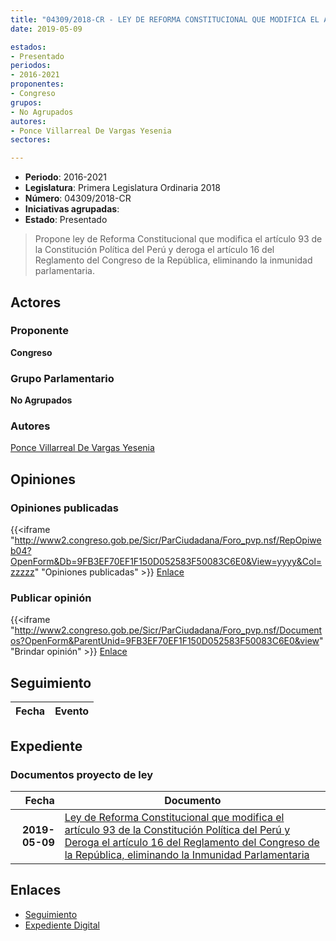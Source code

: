 ```yaml
---
title: "04309/2018-CR - LEY DE REFORMA CONSTITUCIONAL QUE MODIFICA EL ARTÍCULO 93 DE LA CONSTITUCIÓN POLÍTICA DEL PERÚ Y DEROGA EL ARTÍCULO 16 DEL REGLAMENTO DEL CONGRESO DE LA REPÚBLICA, ELIMINANDO LA INMUNIDAD PARLAMENTARIA"
date: 2019-05-09

estados:
- Presentado
periodos:
- 2016-2021
proponentes:
- Congreso
grupos:
- No Agrupados
autores:
- Ponce Villarreal De Vargas Yesenia
sectores:

---
```

- **Periodo**: 2016-2021
- **Legislatura**: Primera Legislatura Ordinaria 2018
- **Número**: 04309/2018-CR
- **Iniciativas agrupadas**: 
- **Estado**: Presentado

> Propone ley de Reforma Constitucional que modifica el artículo 93 de la Constitución Política del Perú y deroga el artículo 16 del Reglamento del Congreso de la República, eliminando la inmunidad parlamentaria.


## Actores

### Proponente

**Congreso**

### Grupo Parlamentario

**No Agrupados**

### Autores

[Ponce Villarreal De Vargas Yesenia](mailto:mailto:yponce@congreso.gob.pe)

## Opiniones

### Opiniones publicadas

{{<iframe "http://www2.congreso.gob.pe/Sicr/ParCiudadana/Foro_pvp.nsf/RepOpiweb04?OpenForm&Db=9FB3EF70EF1F150D052583F50083C6E0&View=yyyy&Col=zzzzz" "Opiniones publicadas" >}}
[Enlace](http://www2.congreso.gob.pe/Sicr/ParCiudadana/Foro_pvp.nsf/RepOpiweb04?OpenForm&Db=9FB3EF70EF1F150D052583F50083C6E0&View=yyyy&Col=zzzzz)

### Publicar opinión

{{<iframe "http://www2.congreso.gob.pe/Sicr/ParCiudadana/Foro_pvp.nsf/Documentos?OpenForm&ParentUnid=9FB3EF70EF1F150D052583F50083C6E0&view" "Brindar opinión" >}}
[Enlace](http://www2.congreso.gob.pe/Sicr/ParCiudadana/Foro_pvp.nsf/Documentos?OpenForm&ParentUnid=9FB3EF70EF1F150D052583F50083C6E0&view)


## Seguimiento

| Fecha | Evento |
|------:|--------|


## Expediente

### Documentos proyecto de ley

| Fecha | Documento |
|------:|-----------|
| **2019-05-09** | [Ley de Reforma Constitucional que modifica el artículo 93 de la Constitución Política del Perú y Deroga el artículo 16 del Reglamento del Congreso de la República, eliminando la Inmunidad Parlamentaria](http://www.leyes.congreso.gob.pe/Documentos/2016_2021/Proyectos_de_Ley_y_de_Resoluciones_Legislativas/PL0430920190509.pdf) |

## Enlaces

- [Seguimiento](http://www2.congreso.gob.pe/Sicr/TraDocEstProc/CLProLey2016.nsf/f7fff46988ca05b1052578e100829cc7/f8cff1e9343bfb7b052583f5007dd06a?OpenDocument)
- [Expediente Digital](http://www2.congreso.gob.pe/Sicr/TraDocEstProc/Expvirt_2011.nsf/visbusqptramdoc1621/04309?opendocument)

